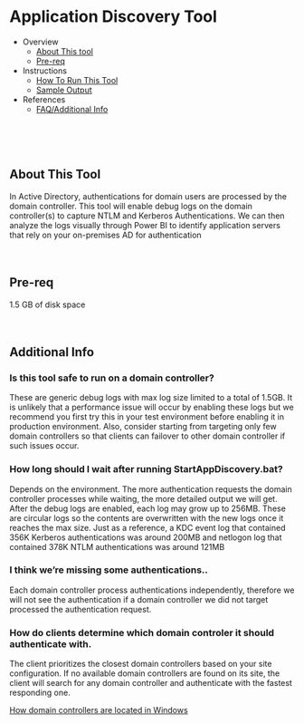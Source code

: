 # Application Discovery Tool

* Overview
  * [About This tool](https://github.com/gentarom/AppDiscoveryTool#about-this-tool)
  * [Pre-req](https://github.com/gentarom/AppDiscoveryTool#pre-req)
* Instructions
  * [How To Run This Tool](https://github.com/gentarom/AppDiscoveryTool#step-0-select-target-domain-controller)
  * [Sample Output](https://github/gentarom/AppDiscoveryTool)
* References
  * [FAQ/Additional Info](https://github.com/gentarom/AppDiscoveryTool#additional-info)
<br>
<br>
<br>

## About This Tool
In Active Directory, authentications for domain users are processed by the domain controller. This tool will enable debug logs on the domain controller(s) to capture NTLM and Kerberos Authentications. We can then analyze the logs visually through Power BI to identify application servers that rely on your on-premises AD for authentication
<br>
<br>
<br>

## Pre-req
1.5 GB of disk space
<br>
<br>
<br>

## Additional Info 
### Is this tool safe to run on a domain controller?
These are generic debug logs with max log size limited to a total of 1.5GB. It is unlikely that a performance issue will occur by enabling these logs but we recommend you first try this in your test environment before enabling it in production environment. Also, consider starting from targeting only few domain controllers so that clients can failover to other domain controller if such issues occur.

### How long should I wait after running StartAppDiscovery.bat?
Depends on the environment. The more authentication requests the domain controller processes while waiting, the more detailed output we will get. After the debug logs are enabled, each log may grow up to 256MB. These are circular logs so the contents are overwritten with the new logs once it reaches the max size. Just as a reference, a KDC event log that contained 356K Kerberos authentications was around 200MB and netlogon log that contained 378K NTLM authentications was around 121MB

### I think we’re missing some authentications.. 
Each domain controller process authentications independently, therefore we will not see the authentication if a domain controller we did not target processed the authentication request.

### How do clients determine which domain controler it should authenticate with.
The client prioritizes the closest domain controllers based on your site configuration. If no available domain controllers are found on its site, the client will search for any domain controller and authenticate with the fastest responding one.

[How domain controllers are located in Windows](https://docs.microsoft.com/en-us/troubleshoot/windows-server/identity/how-domain-controllers-are-located)


